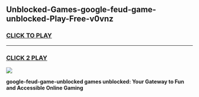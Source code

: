 
## Unblocked-Games-google-feud-game-unblocked-Play-Free-v0vnz
<h3>
<a href="https://premium76.site?title=google-feud-game-unblocked&ref=10A">CLICK TO PLAY</a></h3>
<hr>

<h3>
<a href="https://premium76.site?title=google-feud-game-unblocked&ref=10A">CLICK 2 PLAY</a>
  
</h3>

<a href="https://premium76.site?title=google-feud-game-unblocked&ref=10A"><img src="https://clearcache.store/games.png"></a>


**google-feud-game-unblocked games unblocked: Your Gateway to Fun and Accessible Online Gaming**
